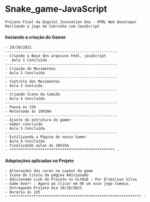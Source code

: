 # Snake_game-JavaScript
    Projeto Final da Digital Innovation One - HTML Web Developer
    Recriando o jogo da Cobrinha com JavaScript

#### Iniciando a criação do Gamer
    - 19/10/2021
    ---------------------------------------------------
    - Criando a Base dos arquivos html, javaScript
    -  Aula 1 Concluída
    ---------------------------------------------------
    - Criação de Movimentos 
    - Aula 2 Concluída
    ---------------------------------------------------
    - Controle dos Movimentos
    - Aula 3 Conluída 
    ---------------------------------------------------
    - Criando Ícone da Comida
    - Aula 4 Concluída
    ---------------------------------------------------
    - Pausa ás 15h
    - Retornado ás 19h50m
    ---------------------------------------------------
    - Ajuste da estrutura do gamer
    - Gamer concluído
    - Aula 5 Concluída
    ---------------------------------------------------
    - Estilizando a Página do nosso Gamer
    - Aula 6 Concluída
    - Finalizando aulas ás 20h25m
    - ************************************************ -

#### Adaptações aplicadas no Projeto
    - Alterações das cores no Layout do game
    - Ícone do titulo da página Adicionado
    - Adicionado Link do Projeto no GitHub : Por Erimilson Silva
    - Game Over! : Agora ao clicar em OK um novo jogo Começa.
    - Entregando Projeto dia 19/10/2021
    - Horário ás 22h
    - ************************************************************ -
